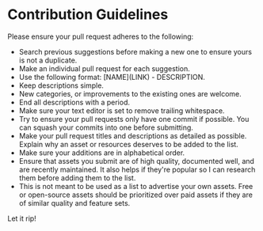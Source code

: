 # Contribution Guidelines

Please ensure your pull request adheres to the following:

* Search previous suggestions before making a new one to ensure yours is not a duplicate.
* Make an individual pull request for each suggestion.
* Use the following format: \[NAME\]\(LINK\) - DESCRIPTION.
* Keep descriptions simple.
* New categories, or improvements to the existing ones are welcome.
* End all descriptions with a period.
* Make sure your text editor is set to remove trailing whitespace.
* Try to ensure your pull requests only have one commit if possible. You can squash your commits into one before submitting.
* Make your pull request titles and descriptions as detailed as possible. Explain why an asset or resources deserves to be added to the list.
* Make sure your additions are in alphabetical order. 
* Ensure that assets you submit are of high quality, documented well, and are recently maintained. It also helps if they're popular so I can research them before adding them to the list.
* This is not meant to be used as a list to advertise your own assets. Free or open-source assets should be prioritized over paid assets if they are of similar quality and feature sets.

Let it rip!
